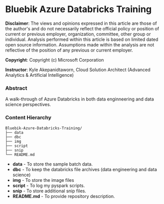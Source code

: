 # Bluebik Azure Databricks Training

**Disclaimer**: The views and opinions expressed in this article are those of the author's and do not necessarily reflect the official policy or position of current or previous employer, organization, committee, other group or individual. Analysis performed within this article is based on limited dated open source information. Assumptions made within the analysis are not reflective of the position of any previous or current employer.

**Copyright**: Copyright (c) Microsoft Corporation

**Instructor**: Kyle Akepanidtaworn, Cloud Solution Architect (Advanced Analytics & Artificial Intelligence)

### Abstract

A walk-through of Azure Databricks in both data enginneering and data science perspectives.

### Content Hierarchy

```
Bluebik-Azure-Databricks-Training/
├── data
├── dbc
├── img
├── script
├── snip
└── README.md
```

* **data** - To store the sample batch data.
* **dbc** - To keep the databricks file archives (data engineering and data science)
* **img** - To store the image files
* **script** - To log my pyspark scripts.
* **snip** - To store additional snip files.
* **README.md** - To provide repository description.